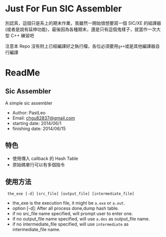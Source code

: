 Just For Fun SIC Assembler
===

別認真，這個只是系上的期末作業，我雖然一開始很想要寫一個 SIC/XE 的組譯器(或者是說有延伸功能)，最後因為各種期末，還是只有這個鬼樣子，就當作一次大型 C++ 練習吧

注意本 Repo 沒有附上已經編譯好之執行檔，各位必須要用`g++`或是其他編譯器自行編譯

# ReadMe

## Sic Assembler
A simple sic assembler

 * Author: PastLeo
 * Email: chgu82837@gmail.com
 * starting date: 2014/06/1
 * finishing date: 2014/06/15

## 特色

 * 使用傳入 callback 的 Hash Table
 * 原始碼單行可以有多個指令

## 使用方法

     the_exe [-d] [src_file] [output_file] [intermediate_file]

 * the_exe is the execution file, it might be `a.exe` or `a.out`.
 * option [-d]: After all process done,dump hash table.
 * if no src_file name specified, will prompt user to enter one.
 * if no output_file name specified, will use `a.des` as output_file name.
 * if no intermediate_file specified, will use `intermediate` as intermediate_file name.
